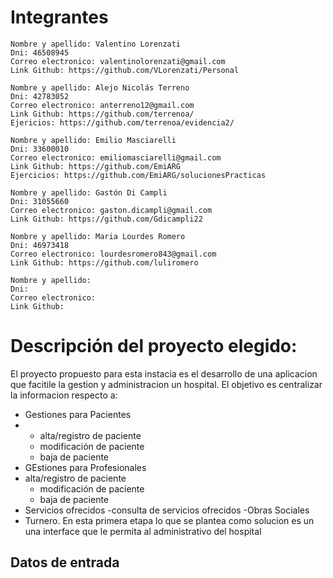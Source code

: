 # Integrantes

    Nombre y apellido: Valentino Lorenzati
    Dni: 46508945
    Correo electronico: valentinolorenzati@gmail.com
    Link Github: https://github.com/VLorenzati/Personal

    Nombre y apellido: Alejo Nicolás Terreno
    Dni: 42783052    
    Correo electronico: anterreno12@gmail.com
    Link Github: https://github.com/terrenoa/
    Ejericios: https://github.com/terrenoa/evidencia2/

    Nombre y apellido: Emilio Masciarelli
    Dni: 33600010
    Correo electronico: emiliomasciarelli@gmail.com
    Link Github: https://github.com/EmiARG
    Ejercicios: https://github.com/EmiARG/solucionesPracticas

    Nombre y apellido: Gastón Di Campli
    Dni: 31055660
    Correo electronico: gaston.dicampli@gmail.com
    Link Github: https://github.com/Gdicampli22

    Nombre y apellido: Maria Lourdes Romero
    Dni: 46973418
    Correo electronico: lourdesromero843@gmail.com
    Link Github: https://github.com/luliromero

    Nombre y apellido:
    Dni:
    Correo electronico:
    Link Github:

# Descripción del proyecto elegido:
El proyecto propuesto para esta instacia es el desarrollo de una aplicacion que facitile la gestion y administracion un hospital.
El objetivo es centralizar la informacion respecto a:
- Gestiones para Pacientes
- - alta/registro de paciente
  - modificación de paciente
  - baja de paciente
- GEstiones para Profesionales
- alta/registro de paciente
  - modificación de paciente
  - baja de paciente
- Servicios ofrecidos
    -consulta de servicios ofrecidos
-Obras Sociales
- Turnero.
En esta primera etapa lo que se plantea como solucion es un una interface que le permita al administrativo del hospital 

## Datos de entrada

